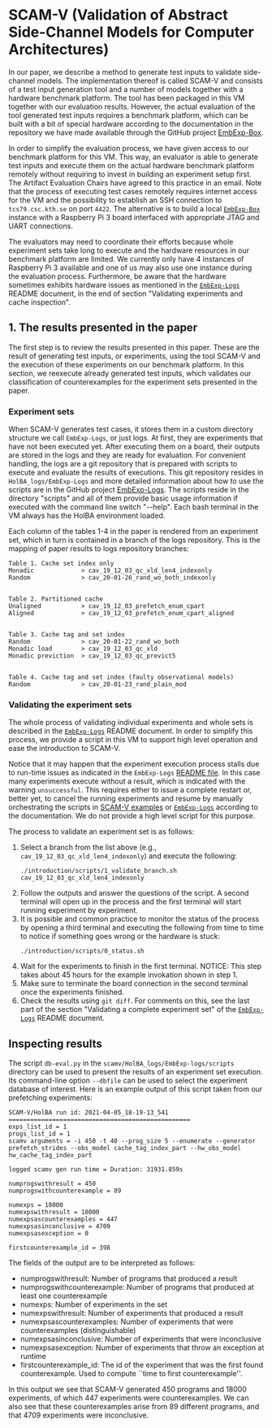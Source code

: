 # SCAM-V (Validation of Abstract Side-Channel Models for Computer Architectures)
In our paper, we describe a method to generate test inputs to validate side-channel models.
The implementation thereof is called SCAM-V and consists of a test input generation tool and a number of models together with a hardware benchmark platform.
The tool has been packaged in this VM together with our evaluation results.
However, the actual evaluation of the tool generated test inputs requires a benchmark platform, which can be built with a bit of special hardware according to the documentation in the repository we have made available through the GitHub project [EmbExp-Box](https://github.com/kth-step/EmbExp-Box).

In order to simplify the evaluation process, we have given access to our benchmark platform for this VM.
This way, an evaluator is able to generate test inputs and execute them on the actual hardware benchmark platform remotely without requiring to invest in building an experiment setup first.
The Artifact Evaluation Chairs have agreed to this practice in an email.
Note that the process of executing test cases remotely requires internet access for the VM and the possibility to establish an SSH connection to `tcs79.csc.kth.se` on port `4422`.
The alternative is to build a local [`EmbExp-Box`](https://github.com/kth-step/EmbExp-Box) instance with a Raspberry Pi 3 board interfaced with appropriate JTAG and UART connections.

The evaluators may need to coordinate their efforts because whole experiment sets take long to execute and the hardware resources in our benchmark platform are limited.
We currently only have 4 instances of Raspberry Pi 3 available and one of us may also use one instance during the evaluation process.
Furthermore, be aware that the hardware sometimes exhibits hardware issues as mentioned in the [`EmbExp-Logs`](https://github.com/kth-step/EmbExp-Logs) README document, in the end of section "Validating experiments and cache inspection".


## 1. The results presented in the paper
The first step is to review the results presented in this paper.
These are the result of generating test inputs, or experiments, using the tool SCAM-V and the execution of these experiments on our benchmark platform.
In this section, we reexecute already generated test inputs, which validates our classification of counterexamples for the experiment sets presented in the paper.

### Experiment sets
When SCAM-V generates test cases, it stores them in a custom directory structure we call `EmbExp-Logs`, or just logs.
At first, they are experiments that have not been executed yet.
After executing them on a board, their outputs are stored in the logs and they are ready for evaluation.
For convenient handling, the logs are a git repository that is prepared with scripts to execute and evaluate the results of executions.
This git repository resides in `HolBA_logs/EmbExp-Logs` and more detailed information about how to use the scripts are in the GitHub project [EmbExp-Logs](https://github.com/kth-step/EmbExp-Logs).
The scripts reside in the directory "scripts" and all of them provide basic usage information if executed with the command line switch "--help".
Each bash terminal in the VM always has the HolBA environment loaded.

Each column of the tables 1-4 in the paper is rendered from an experiment set, which in turn is contained in a branch of the logs repository.
This is the mapping of paper results to logs repository branches:
```
Table 1. Cache set index only
Monadic             > cav_19_12_03_qc_xld_len4_indexonly
Random              > cav_20-01-26_rand_wo_both_indexonly


Table 2. Partitioned cache
Unaligned           > cav_19_12_03_prefetch_enum_cpart
Aligned             > cav_19_12_03_prefetch_enum_cpart_aligned


Table 3. Cache tag and set index
Random              > cav_20-01-22_rand_wo_both
Monadic load        > cav_19_12_03_qc_xld
Monadic previction  > cav_19_12_03_qc_previct5


Table 4. Cache tag and set index (faulty observational models)
Random              > cav_20-01-23_rand_plain_mod
```

### Validating the experiment sets
The whole process of validating individual experiments and whole sets is described in the [`EmbExp-Logs`](https://github.com/kth-step/EmbExp-Logs) README document.
In order to simplify this process, we provide a script in this VM to support high level operation and ease the introduction to SCAM-V.

Notice that it may happen that the experiment execution process stalls due to run-time issues as indicated in the `EmbExp-Logs` [README file](https://github.com/kth-step/EmbExp-Logs/blob/master/README.md).
In this case many experiments execute without a result, which is indicated with the warning `unsuccessful`.
This requires either to issue a complete restart or, better yet, to cancel the running experiments and resume by manually orchestrating the scripts in [SCAM-V examples](https://github.com/kth-step/HolBA/tree/dev_scamv/src/tools/scamv/examples) or [`EmbExp-Logs`](https://github.com/kth-step/EmbExp-Logs) according to the documentation.
We do not provide a high level script for this purpose.

The process to validate an experiment set is as follows:
1. Select a branch from the list above (e.g., `cav_19_12_03_qc_xld_len4_indexonly`) and execute the following:
   ```
   ./introduction/scripts/1_validate_branch.sh cav_19_12_03_qc_xld_len4_indexonly
   ```
1. Follow the outputs and answer the questions of the script. A second terminal will open up in the process and the first terminal will start running experiment by experiment.
1. It is possible and common practice to monitor the status of the process by opening a third terminal and executing the following from time to time to notice if something goes wrong or the hardware is stuck:
   ```
   ./introduction/scripts/0_status.sh
   ```
1. Wait for the experiments to finish in the first terminal. NOTICE: This step takes about 45 hours for the example invokation shown in step 1.
1. Make sure to terminate the board connection in the second terminal once the experiments finished.
1. Check the results using `git diff`. For comments on this, see the last part of the section "Validating a complete experiment set" of the [`EmbExp-Logs`](https://github.com/kth-step/EmbExp-Logs) README document.

## Inspecting results
The script `db-eval.py` in the `scamv/HolBA_logs/EmbExp-logs/scripts`
directory can be used to present the results of an experiment set execution. Its
command-line option `--dbfile` can be used to select the experiment database of
interest. Here is an example output of this script taken from our prefetching experiments:
```
SCAM-V/HolBA run id: 2021-04-05_18-19-13_541
==================================================
exps_list_id = 1
progs_list_id = 1
scamv arguments = -i 450 -t 40 --prog_size 5 --enumerate --generator prefetch_strides --obs_model cache_tag_index_part --hw_obs_model hw_cache_tag_index_part

logged scamv gen run time = Duration: 31931.859s

numprogswithresult = 450
numprogswithcounterexample = 89

numexps = 18000
numexpswithresult = 18000
numexpsascounterexamples = 447
numexpsasinconclusive = 4709
numexpsasexception = 0

firstcounterexample_id = 398
```
The fields of the output are to be interpreted as follows:

- numprogswithresult: Number of programs that produced a result
- numprogswithcounterexample: Number of programs that produced at
  least one counterexample
- numexps: Number of experiments in the set
- numexpswithresult: Number of experiments that produced a result
- numexpsascounterexamples: Number of experiments that were counterexamples
  (distinguishable)
- numexpsasinconclusive: Number of experiments that were inconclusive
- numexpsasexception: Number of experiments that throw an exception at
  runtime
- firstcounterexample_id: The id of the experiment that was the first found
  counterexample. Used to compute ``time to first counterexample''.

In this output we see that SCAM-V generated 450 programs and 18000 experiments,
of which 447 experiments were counterexamples. We can also see that these
counterexamples arise from 89 different programs, and that 4709 experiments were
inconclusive.
